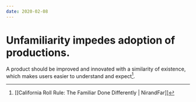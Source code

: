 ```yaml
---
date: 2020-02-08
---
```

# Unfamiliarity impedes adoption of productions. 

A product should be improved and innovated with a similarity of existence, which makes users easier to understand and expect[^1].


[^1]: [[California Roll Rule: The Familiar Done Differently | NirandFar]]
